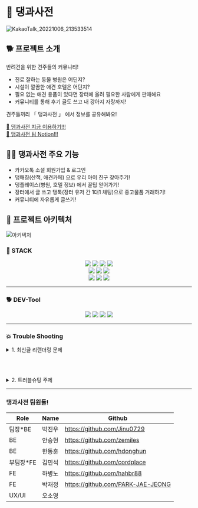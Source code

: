 
# 🐶 댕과사전
![KakaoTalk_20221006_213533514](https://user-images.githubusercontent.com/90291796/194318131-e9b56e93-30bc-4714-a68a-2863372fe655.jpg)


## 🐕 프로젝트 소개
반려견을 위한 견주들의 커뮤니티!<br>
- 진료 잘하는 동물 병원은 어딘지? 
- 시설이 깔끔한 애견 호텔은 어딘지? 
- 필요 없는 애견 용품이 있다면 장터에 올려 필요한 사람에게 판매해요 
- 커뮤니티를 통해 후기 글도 쓰고 내 강아지 자랑까지!

견주들끼리 「 댕과사전 」 에서 정보를 공유해봐요!

<a href="https://daengtionary.site/" target="_blank">🐩 댕과사전 지금 이용하기!!!</a><br>
<a href="https://www.notion.so/b16810b040254299a360deec190d1f4f" target="_blank">🐩 댕과사전 팀 Notion!!!</a>


## 🐕‍🦺 댕과사전 주요 기능
- 카카오톡 소셜 회원가입 & 로그인
- 댕매칭(산책, 애견카페) 으로 우리 아이 친구 찾아주기!
- 댕플레이스(병원, 호텔 정보) 에서 꿀팁 얻어가기!
- 장터에서 글 쓰고 댕톡(장터 유저 간 1대1 채팅)으로 중고물품 거래하기!
- 커뮤니티에 자유롭게 글쓰기!


## 🐩 프로젝트 아키텍처
![아키텍처](https://user-images.githubusercontent.com/90291796/194321105-fa5a54bf-6540-45ab-878f-53e34b8e86cb.png)


### 🦮 STACK
<div align=center>
<div>
  <img src="https://img.shields.io/badge/React-61DAFB?style=for-the-badge&logo=React&logoColor=black"/>
  <img src="https://img.shields.io/badge/Redux-764ABC?style=for-the-badge&logo=Redux&logoColor=white"/>
  <img src="https://img.shields.io/badge/Axios-5A29E4?style=for-the-badge&logo=Axios&logoColor=white"/>
  <img src="https://img.shields.io/badge/Vercel-000000?style=for-the-badge&logo=Vercel&logoColor=white"/>
</div>
<div>
  <img src="https://img.shields.io/badge/Kakao Api-FFCD00?style=for-the-badge&logo=Kakao&logoColor=black"/>
  <img src="https://img.shields.io/badge/styled components-DB7093?style=for-the-badge&logo=styled-components&logoColor=white"/>
  <img src="https://img.shields.io/badge/Swiper-6332F6?style=for-the-badge&logo=Swiper&logoColor=white"/>
</div>  
<div>
  <img src="https://img.shields.io/badge/Lodash-3492FF?style=for-the-badge&logo=Lodash&logoColor=white"/>
  <img src="https://img.shields.io/badge/Stomp-353535?style=for-the-badge&logoColor=white">
  <img src="https://img.shields.io/badge/React Router-CA4245?style=for-the-badge&logo=React Router&logoColor=white"/>
</div>
</div>

---

### 🐕 DEV-Tool
<div align=center>
<img src="https://img.shields.io/badge/Visual Studio Code-007ACC?style=for-the-badge&logo=Visual Studio Code&logoColor=white"/>
<img src="https://img.shields.io/badge/Git-F05032?style=for-the-badge&logo=Git&logoColor=white"/>
<img src="https://img.shields.io/badge/Github-181717?style=for-the-badge&logo=Github&logoColor=white"/>
<img src="https://img.shields.io/badge/Gether Town-6476df?style=for-the-badge&logoColor=white"/>
</div>

---

### 💥 Trouble Shooting

<details>
<summary> 1. 최신글 리랜더링 문제 </summary>
<div markdown="1">

<br>

💢 **문제 상황**  : 기술적인 문제로 response에 Post한 게시글 내용이 내려받지 못 할 때, 유저 편의성을 위해 새로고침(화면 깜빡임) 없이 글 리젠을 해야했다.

<br><br>
  
1️⃣ **시도 방안 1** : <br>
useEffect 의존성 배열에 postModal 이라는 state를 추가해서 submit 함수가 실행될 때 해당스테이트를 변경하여 리랜더링을 유도하는 방법
```javascript
const [postModal, setPostModal] = useState(false);
useEffect(() => {
	dispatch(getCommunityPostListThunk(pageNum));
	}, [pageNum, postModal]);  // 이와같이 의존성 배열에 postModal을 수정
```
post 를 요청하는 form 은 현재 모달로 구현한 상태였고 그래서 모달이 닫힐 때<br>
useState(false) 의 상태가 변경 되는 것을 사용해서 리랜더링을 해보려고 했지만 의도대로 되지 않았다
<br>
2️⃣ **시도 방안 2** : <br>
Redux Toolkit 모듈에 resetPosted() 리듀서 함수를 추가하고,<br>
페이지에서 postCheck 라는 state를 만들어주고 초기값으로 1을 준다. <br>
이후 아래와 같이 해당 state 값을 submit를 담당하는 함수에 넣었다.

```javascript
// communitySlice.js
// ... 은 생략된 코드를 나타낸 것

const communitySlice = createSlice({
  name: "community",
  initialState,
  reducers: {
  ...
  	/** 게시글을 최신화 하기위한 리듀서 함수 */
    resetPosted(state) {
      state.community = initialState.community // 페이지에서 state 를 initialState 덮어 씌운다
    }
  },
  ...

```

```javascript
// 
// ...는 생략된 코드

// POST가 되는 걸 감지할 state
const [postCheck, setPostCheck] = useState(1)

...

// SUBMIT 함수
const onSubmitHandler = async (e) => {

...

  if (response.state === 200 ) {
    modalHandler();
    const newPostCheck = postCheck + 1	// postCheck 초기값 1dp 
    setPostCheck(newPostCheck)			// state 변경해준다
    alert("게시글 등록 완료!")
  }
};
```

새로운 useEffect 를 만들어서 의존성 배열에 위에서 만든 postCheck 상태를 넣고
아래와 같이 작성했다.

```javascript
useEffect(()=>{
  dispatch(resetPosted()) // 게시글을 최신화 하기위한 리듀서
  dispatch(getCommunityPostListThunk(0)) // 모든 게시물 get해오는 Thuck 함수 
}, [postCheck])
```
<br><br>
  
⚖️ **자체 평가** : 프로젝트 마감이 코앞이다 보니 궁여지책으로 만들어낸 방법이긴 하지만<br>
이 방법은 아무리 생각해도 좋은 방법은 아닌것 같다.<br>
처음 내가 언급한 것처럼 post 요청을 할때 response에 다시 내려받은 후 <br>
redux 리듀서 함수를 사용해 스테이트 관리를 해주면 좀더 쉽게 구현할 수 있었다고 생각한다.

 <br>

✅ **결과** : <br>
![tbs0001](https://user-images.githubusercontent.com/90291796/194450555-f4f97c91-bfe8-4e62-82ea-835416a48cca.gif)
</div>
</details>

<br><br>

<details>
<summary> 2. 트러블슈팅 주제 </summary>
<div markdown="1">

  <br>
💢 **문제 상황**  :
  <br>
1. **시도 방안 1** :<br>
2. **시도 방안 2** :<br>

<br>
✅ **결과** : <br>
</div>
</details>

---

### 댕과사전 팀원들!

|Role|Name|Github|
|---|---|---|
|팀장*BE|박진우|https://github.com/Jinu0729|
|BE|안승현|https://github.com/zemiles|
|BE|한동훈|https://github.com/hdonghun|
|부팀장*FE|김민석|https://github.com/cordplace|
|FE|하병노|https://github.com/hahbr88|
|FE|박재정|https://github.com/PARK-JAE-JEONG|
|UX/UI|오소영||
